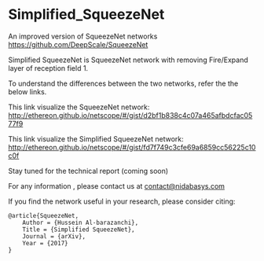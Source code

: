 # Simplified_SqueezeNet

An improved version of SqueezeNet networks https://github.com/DeepScale/SqueezeNet

Simplified SqueezeNet is SqueezeNet network with removing Fire/Expand layer of reception field 1.

To understand the differences between the two networks, refer the the below links.

This link visualize the SqueezeNet network: http://ethereon.github.io/netscope/#/gist/d2bf1b838c4c07a465afbdcfac0577f9

This link visualize the Simplified SqueezeNet network: http://ethereon.github.io/netscope/#/gist/fd7f749c3cfe69a6859cc56225c10c0f


Stay tuned for the technical report (coming soon)

For any information , please contact us at contact@nidabasys.com


If you find the network useful in your research, please consider citing:

    @article{SqueezeNet,
        Author = {Hussein Al-barazanchi},
        Title = {Simplified SqueezeNet},
        Journal = {arXiv},
        Year = {2017}
    }
    

